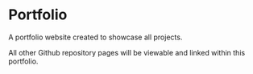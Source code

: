 # Portfolio

A portfolio website created to showcase all projects. 

All other Github repository pages will be viewable and linked within this portfolio.
